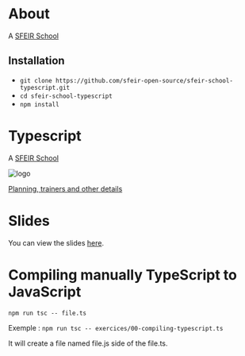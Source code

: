 # About

A [SFEIR School](https://www.sfeir.com/formation/school/)

## Installation

- `git clone https://github.com/sfeir-open-source/sfeir-school-typescript.git`
- `cd sfeir-school-typescript`
- `npm install`

# Typescript

A [SFEIR School](https://www.sfeir.com/formation/school/)

![logo](https://www.sfeir.com/img/school/formations/Typescript%20100.png)

[Planning, trainers and other details](https://www.sfeir.com/formation/school/typescript-100/)

# Slides

You can view the slides [here](https://sfeir-open-source.github.io/sfeir-school-typescript/#/).

# Compiling manually TypeScript to JavaScript

`npm run tsc -- file.ts`

Exemple : `npm run tsc -- exercices/00-compiling-typescript.ts`

It will create a file named file.js side of the file.ts.
